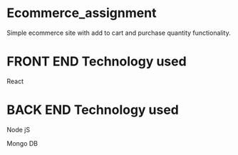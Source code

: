 # Ecommerce_assignment

Simple ecommerce site with add to cart and purchase quantity functionality.

# FRONT END Technology used
React

# BACK END Technology used
Node jS

Mongo DB

